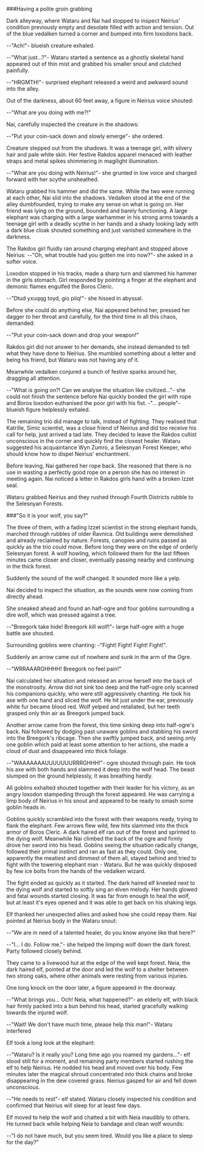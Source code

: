 ###Having a polite groin grabbing

Dark alleyway, where Wataru and Nai had stopped to inspect Neirius' condition
previously empty and desolate filled with action and tension. Out of the blue
vedalken turned a corner and bumped into firm loxodons back.

--"Ach!"- blueish creature exhaled.

--"What just...?"- Wataru started a sentence as a ghostly skeletal hand
appeared out of thin mist and grabbed his smaller snout and clutched painfully.

--"HRGMTH!"- surprised elephant released a weird and awkward sound into the
alley.

Out of the darkness, about 60 feet away, a figure in Neirius voice shouted:

--"What are you doing with me?!"

Nai, carefully inspected the creature in the shadows:

--"Put your coin-sack down and slowly emerge"- she ordered.

Creature stepped out from the shadows. It was a teenage girl, with silvery hair
and pale white skin. Her festive Rakdos apparel menaced with leather straps and
metal spikes shimmering in magilight illumination.

--"What are you doing with Neirius!"- she grunted in low voice and charged
forward with her scythe unsheathed.

Wataru grabbed his hammer and did the same. While the two were running at each
other, Nai slid into the shadows. Vedalken stood at the end of the alley
dumbfounded, trying to make any sense on what is going on. Her friend was lying
on the ground, bounded and barely functioning. A large elephant was charging
with a large warhammer in his strong arms towards a teenage girl with a deadly
scythe in her hands and a shady looking lady with a dark blue cloak shouted
something and just vanished somewhere in the darkness.

The Rakdos girl fluidly ran around charging elephant and stopped above Neirius:
--"Oh, what trouble had you gotten me into now?"- she asked in a softer voice.

Loxodon stopped in his tracks, made a sharp turn and slammed his hammer in the
girls stomach. Girl responded by pointing a finger at the elephant and demonic
flames engulfed the Boros Cleric.

--"Dtud yxuqqg toyd, gio piiq!"- she hissed in abyssal.

Before she could do anything else, Nai appeared behind her, pressed her dagger
to her throat and carefully, for the third time in all this chaos, demanded:

--"Put your coin-sack down and drop your weapon!"

Rakdos girl did not answer to her demands, she instead demanded to tell what
they have done to Neirius. She mumbled something about a letter and being his
friend, but Wataru was not having any of it.

Meanwhile vedalken conjured a bunch of festive sparks around her, dragging all
attention.

--"What is going on?! Can we analyse the situation like civilized..."- she
could not finish the sentence before Nai quickly bonded the girl with rope and
Boros loxodon euthanised the poor girl with his fist. -"... people"- blueish
figure helplessly exhaled.

The remaining trio did manage to talk, instead of fighting. They realised that
Katrille, Simic scientist, was a close friend of Neirius and did too receive
his call for help, just arrived a tad late. They decided to leave the Rakdos
cultist unconscious in the corner and quickly find the closest healer. Wataru
suggested his acquaintance Wyn Zumro, a Selesnyan Forest Keeper, who should
know how to dispel Neirius' enchantment.

Before leaving, Nai gathered her rope back. She reasoned that there is no use
in wasting a perfectly good rope on a person she has no interest in meeting
again. Nai noticed a letter in Rakdos girls hand with a broken Izzet seal.

Wataru grabbed Neirius and they rushed through Fourth Districts rubble to the
Selesnyan Forests.

###"So it is your wolf, you say?"

The three of them, with a fading Izzet scientist in the strong elephant hands,
marched through rubbles of older Ravnica. Old buildings were demolished and
already reclaimed by nature. Forests, canopies and ruins passed as quickly as
the trio could move. Before long they were on the edge of orderly Selesnyan
forest. A wolf howling, which followed them for the last fifteen minutes came
closer and closer, eventually passing nearby and continuing in the thick
forest.

Suddenly the sound of the wolf changed. It sounded more like a yelp.

Nai decided to inspect the situation, as the sounds were now coming from
directly ahead.

She sneaked ahead and found an half-ogre and four goblins surrounding a dire
wolf, which was pressed against a tree.

--"Breegork take hide! Breegork kill wolf!"- large half-ogre with a huge battle
axe shouted.

Surrounding goblins were chanting: -"Fight! Fight! Fight! Fight!".

Suddenly an arrow came out of nowhere and sunk in the arm of the Ogre.

--"WRRAAARGHHHH! Breegork no feel pain!"

Nai calculated her situation and released an arrow herself into the back of the
monstrosity. Arrow did not sink too deep and the half-ogre only scanned his
companions quickly, who were still aggressively chanting. He took his axe with
one hand and sliced the wolf. He hit just under the ear, previously white fur
became blood red. Wolf yelped and retaliated, but her teeth grasped only thin
air as Breegork jumped back.

Another arrow came from the forest, this time sinking deep into half-ogre's
back. Nai followed by dodging past unaware goblins and stabbing his sword into
the Breegork's ribcage. Then she swiftly jumped back, and seeing only one
goblin which paid at least some attention to her actions, she made a cloud of
dust and disappeared into thick foliage.

--"WAAAAAAAUUUUUUURRRGHHH!"- ogre shouted through pain. He took his axe with
both hands and slammed it deep into the wolf head. The beast slumped on the
ground helplessly, it was breathing hardly.

All goblins exhalted shouted together with their leader for his victory, as an
angry loxodon stampeding through the forest appeared. He was carrying a limp
body of Neirius in his snout and appeared to be ready to smash some goblin
heads in.

Goblins quickly scrambled into the forest with their weapons ready, trying to
flank the elephant. Few arrows flew wild, few hits slammed into the thick armor
of Boros Cleric. A dark haired elf ran out of the forest and sprinted to the
dying wolf. Meanwhile Nai climbed the back of the ogre and firmly drove her
sword into his head. Goblins seeing the situation radically change, followed
their primal instinct and ran as fast as they could. Only one, apparently the
meatiest and dimmest of them all, stayed behind and tried to fight with the
towering elephant man - Wataru. But he was quickly disposed by few ice bolts
from the hands of the vedalken wizard.

The fight ended as quickly as it started. The dark haired elf kneeled next to
the dying wolf and started to softly sing an elven melody. Her hands glowed and
fatal wounds started closing. It was far from enough to heal the wolf, but at
least it's eyes opened and it was able to get back on his shaking legs.

Elf thanked her unexpected allies and asked how she could repay them. Nai
pointed at Neirius body in the Wataru snout:

--"We are in need of a talented healer, do you know anyone like that here?"

--"I... I do. Follow me."- she helped the limping wolf down the dark forest.
Party followed closely behind.

They came to a livewood hut at the edge of the well kept forest. Neia, the dark
haired elf, pointed at the door and led the wolf to a shelter between two
strong oaks, where other animals were resting from various injuries.

One long knock on the door later, a figure appeared in the doorway.

--"What brings you... Och! Neia, what happened?"- an elderly elf, with black
hair firmly packed into a bun behind his head, started gracefully walking
towards the injured wolf.

--"Wait! We don't have much time, please help this man!"- Wataru interfered

Elf took a long look at the elephant:

--"Wataru? Is it really you? Long time ago you roamed my gardens..."- elf stood
still for a moment, and remaining party members started rushing the elf to help
Neirius. He nodded his head and moved over his body. Few minutes later the
magical shroud concentrated into thick chains and broke disappearing in the dew
covered grass. Neirius gasped for air and fell down unconscious.

--"He needs to rest"- elf stated. Wataru closely inspected his condition and
confirmed that Neirius will sleep for at least few days.

Elf moved to help the wolf and chatted a bit with Neia inaudibly to others. He
turned back while helping Neia to bandage and clean wolf wounds:

--"I do not have much, but you seem tired. Would you like a place to sleep for
the day?"
